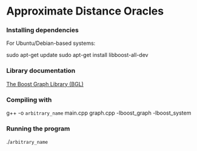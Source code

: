 # Approximate Distance Oracles

### Installing dependencies
For Ubuntu/Debian-based systems:

sudo apt-get update
sudo apt-get install libboost-all-dev

### Library documentation
[The Boost Graph Library (BGL)](https://www.boost.org/doc/libs/1_85_0/libs/graph/doc/)

### Compiling with
g++ -o `arbitrary_name` main.cpp graph.cpp -lboost_graph -lboost_system

### Running the program
./`arbitrary_name`
